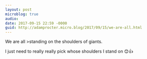 ```yaml
---
layout: post
microblog: true
audio: 
date: 2017-09-15 22:59 -0000
guid: http://adamprocter.micro.blog/2017/09/15/we-are-all.html
---
```

We are all >standing on the shoulders of giants. 

I just need to really really pick whose shoulders I stand on 😊👍
